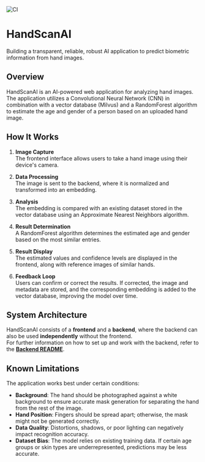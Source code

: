 ![CI](https://github.com/ZDDduesseldorf/HandScanAI/actions/workflows/ci.yml/badge.svg?branch=main)

# HandScanAI

Building a transparent, reliable, robust AI application to predict biometric information from hand images.

## Overview

HandScanAI is an AI-powered web application for analyzing hand images. The application utilizes a Convolutional Neural Network (CNN) in combination with a vector database (Milvus) and a RandomForest algorithm to estimate the age and gender of a person based on an uploaded hand image.

## How It Works

1. **Image Capture**  
   The frontend interface allows users to take a hand image using their device's camera.

2. **Data Processing**  
   The image is sent to the backend, where it is normalized and transformed into an embedding.

3. **Analysis**  
   The embedding is compared with an existing dataset stored in the vector database using an Approximate Nearest Neighbors algorithm.

4. **Result Determination**  
   A RandomForest algorithm determines the estimated age and gender based on the most similar entries.

5. **Result Display**  
   The estimated values and confidence levels are displayed in the frontend, along with reference images of similar hands.

6. **Feedback Loop**  
   Users can confirm or correct the results. If corrected, the image and metadata are stored, and the corresponding embedding is added to the vector database, improving the model over time.

## System Architecture

HandScanAI consists of a **frontend** and a **backend**, where the backend can also be used **independently** without the frontend.  
For further information on how to set up and work with the backend, refer to the **[Backend README](backend/README.md)**.

## Known Limitations

The application works best under certain conditions:

- **Background**: The hand should be photographed against a white background to ensure accurate mask generation for separating the hand from the rest of the image.
- **Hand Position**: Fingers should be spread apart; otherwise, the mask might not be generated correctly.
- **Data Quality**: Distortions, shadows, or poor lighting can negatively impact recognition accuracy.
- **Dataset Bias**: The model relies on existing training data. If certain age groups or skin types are underrepresented, predictions may be less accurate.
